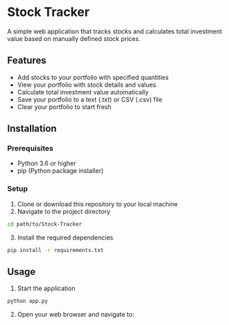 # Stock Tracker

A simple web application that tracks stocks and calculates total investment value based on manually defined stock prices.

## Features

- Add stocks to your portfolio with specified quantities
- View your portfolio with stock details and values
- Calculate total investment value automatically
- Save your portfolio to a text (.txt) or CSV (.csv) file
- Clear your portfolio to start fresh

## Installation

### Prerequisites

- Python 3.6 or higher
- pip (Python package installer)

### Setup

1. Clone or download this repository to your local machine
2. Navigate to the project directory

```bash
cd path/to/Stock-Tracker
```

3. Install the required dependencies

```bash
pip install -r requirements.txt
```

## Usage

1. Start the application

```bash
python app.py
```

2. Open your web browser and navigate to:
